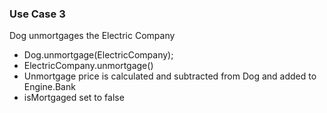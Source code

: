 ### Use Case 3
Dog unmortgages the Electric Company
- Dog.unmortgage(ElectricCompany);
- ElectricCompany.unmortgage()
- Unmortgage price is calculated and subtracted from Dog and added to Engine.Bank
- isMortgaged set to false
